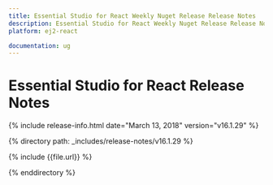 ```yaml
---
title: Essential Studio for React Weekly Nuget Release Release Notes  
description: Essential Studio for React Weekly Nuget Release Release Notes  
platform: ej2-react

documentation: ug
---
```


# Essential Studio for  React  Release Notes  

{% include release-info.html date="March 13, 2018"  version="v16.1.29" %} 

{% directory path: _includes/release-notes/v16.1.29 %}

{% include {{file.url}} %}

{% enddirectory %}


